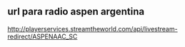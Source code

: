## url para radio aspen argentina  

http://playerservices.streamtheworld.com/api/livestream-redirect/ASPENAAC_SC  

